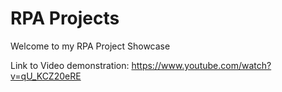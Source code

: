 # RPA Projects
Welcome to my RPA Project Showcase 

Link to Video demonstration: https://www.youtube.com/watch?v=qU_KCZ20eRE
